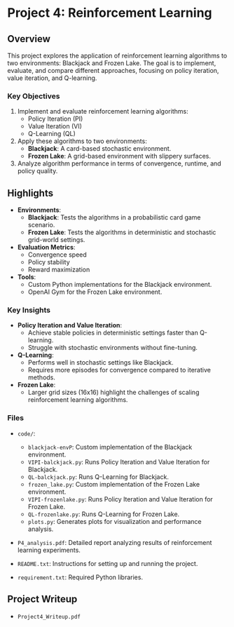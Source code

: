 # Project 4: Reinforcement Learning

## Overview

This project explores the application of reinforcement learning algorithms to two environments: Blackjack and Frozen Lake. The goal is to implement, evaluate, and compare different approaches, focusing on policy iteration, value iteration, and Q-learning.

### Key Objectives

1. Implement and evaluate reinforcement learning algorithms:
   - Policy Iteration (PI)
   - Value Iteration (VI)
   - Q-Learning (QL)
2. Apply these algorithms to two environments:
   - **Blackjack**: A card-based stochastic environment.
   - **Frozen Lake**: A grid-based environment with slippery surfaces.
3. Analyze algorithm performance in terms of convergence, runtime, and policy quality.

## Highlights

- **Environments**:
  - **Blackjack**: Tests the algorithms in a probabilistic card game scenario.
  - **Frozen Lake**: Tests the algorithms in deterministic and stochastic grid-world settings.
- **Evaluation Metrics**:
  - Convergence speed
  - Policy stability
  - Reward maximization
- **Tools**:
  - Custom Python implementations for the Blackjack environment.
  - OpenAI Gym for the Frozen Lake environment.

### Key Insights

- **Policy Iteration and Value Iteration**:
  - Achieve stable policies in deterministic settings faster than Q-learning.
  - Struggle with stochastic environments without fine-tuning.
- **Q-Learning**:
  - Performs well in stochastic settings like Blackjack.
  - Requires more episodes for convergence compared to iterative methods.
- **Frozen Lake**:
  - Larger grid sizes (16x16) highlight the challenges of scaling reinforcement learning algorithms.

### Files

- `code/`:
  - `blackjack-envP`: Custom implementation of the Blackjack environment.
  - `VIPI-balckjack.py`: Runs Policy Iteration and Value Iteration for Blackjack.
  - `QL-balckjack.py`: Runs Q-Learning for Blackjack.
  - `frozen_lake.py`: Custom implementation of the Frozen Lake environment.
  - `VIPI-frozenlake.py`: Runs Policy Iteration and Value Iteration for Frozen Lake.
  - `QL-frozenlake.py`: Runs Q-Learning for Frozen Lake.
  - `plots.py`: Generates plots for visualization and performance analysis.

- `P4_analysis.pdf`: Detailed report analyzing results of reinforcement learning experiments.
- `README.txt`: Instructions for setting up and running the project.
- `requirement.txt`: Required Python libraries.

## Project Writeup

- `Project4_Writeup.pdf`
